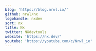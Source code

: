 ```yaml
---
blog: 'https://blog.nrwl.io/'
github: nrwl/nx
logohandle: nxdev
sort: nx
title: Nx
twitter: NXdevtools
website: 'https://nx.dev/'
youtube: 'https://youtube.com/c/Nrwl_io'
---
```


